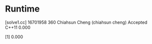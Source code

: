 # Runtime

[solve1.cc]
16701958    360 Chiahsun Cheng (chiahsun cheng)   Accepted  C++11   0.000

[1] 0.000

